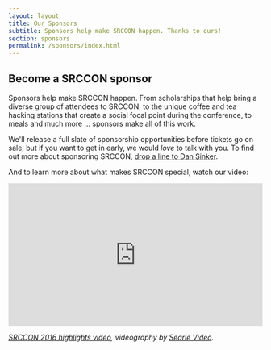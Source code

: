 ```yaml
---
layout: layout
title: Our Sponsors
subtitle: Sponsors help make SRCCON happen. Thanks to ours!
section: sponsors
permalink: /sponsors/index.html
---
```

## Become a SRCCON sponsor

Sponsors help make SRCCON happen. From scholarships that help bring a diverse group of attendees to SRCCON, to the unique coffee and tea hacking stations that create a social focal point during the conference, to meals and much more &hellip; sponsors make all of this work.

We'll release a full slate of sponsorship opportunities before tickets go on sale, but if you want to get in early, we would _love_ to talk with you. To find out more about sponsoring SRCCON, [drop a line to Dan Sinker](mailto:dan@opennews.org).

And to learn more about what makes SRCCON special, watch our video:

<style>.embed-container { position: relative; padding-bottom: 56.25%; height: 0; overflow: hidden; max-width: 100%; } .embed-container iframe, .embed-container object, .embed-container embed { position: absolute; top: 0; left: 0; width: 100%; height: 100%; }</style><div class='embed-container'><iframe src='https://player.vimeo.com/video/180221748' frameborder='0' webkitAllowFullScreen mozallowfullscreen allowFullScreen></iframe></div>
<p class="caption"><em><a href="https://vimeo.com/180221748">SRCCON 2016 highlights video</a>, videography by <a href="http://www.searlevideo.com/">Searle Video</a>.</em></p>